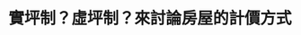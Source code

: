 ---
id: "17"
lang: zh-tw
description: 「房價改實坪制計價，公設坪數可登記但不計價」連署案
propose_date: 2017-08-08
meeting_date: 2017-09-01
publish: "FALSE"
selected: "FALSE"
blog_selected: "FALSE"
thumbnail: https://cm.pdis.nat.gov.tw/images/post/18zzHrzG6YqJ_iGgqaoyji5gayrBTWblv.jpg
title: 實坪制？虛坪制？來討論房屋的計價方式
introduction:
  content: >-
    你知道房屋實坪制與虛坪制的差異嗎？目前台灣的房價是虛坪制，也就是會將公設坪數列入計價，但卻有可能導致民眾遭到誤導，不知道自己購屋真正的單坪房價。而實坪制是指房地產交易價格不包含共有部分及附屬建物（如陽臺）之價格，而僅依主建物面積計價。

    與會眾人一致同意的是未來實價登錄的資訊應該公開透明，而內政部也將會針對這點的可行性進行研議與評估，希望能藉由揭露建商資訊，讓買房子的人有所參考，進而避免劣幣驅逐良幣，為所有人創造更好的生活環境。
color: yellow
join:
  type: 提
  title: 房價改實坪制計價，公設坪數可登記但不計價
  link: https://join.gov.tw/idea/detail/5b2e4171-6d80-4562-8213-0a72991060e4
  image: https://cm.pdis.nat.gov.tw/images/post/1-WJNDNzdAXCmz7di_pW0lJ-g-wHx-GIW.jpg
layout: post
departments:
  - 內政部
embed:
  mind_map:
    links:
      - https://miro.com/app/live-embed/o9J_k0POwu0=/?moveToViewport=-4267,-2481,2076,2965
  ministry_slide:
    links:
      - https://issuu.com/pdis.tw/docs/2017_09_01________________.pptx
  transcript:
    links:
      - https://sayit.pdis.nat.gov.tw/2017-09-01-%E9%96%8B%E6%94%BE%E6%94%BF%E5%BA%9C%E8%81%AF%E7%B5%A1%E4%BA%BA%E7%AC%AC%E5%8D%81%E4%B8%83%E6%AC%A1%E5%8D%94%E4%BD%9C%E6%9C%83%E8%AD%B0
---